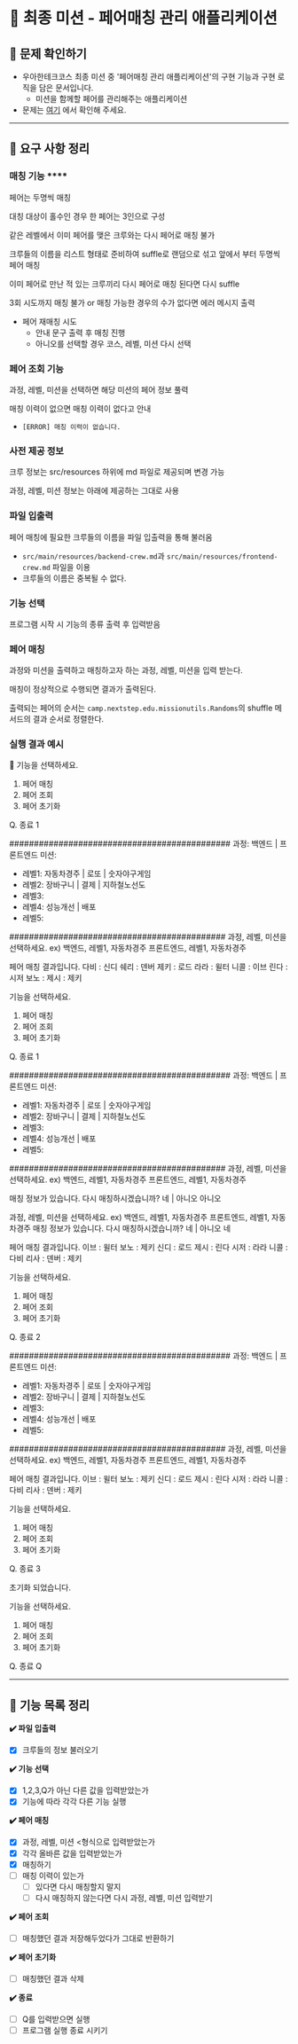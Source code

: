 # 🦋 최종 미션 - 페어매칭 관리 애플리케이션

## **👀 문제 확인하기**

- 우아한테크코스 최종 미션 중 '페어매칭 관리 애플리케이션'의 구현 기능과 구현 로직을 담은 문서입니다.
    - 미션을 함께할 페어를 관리해주는 애플리케이션
- 문제는 [여기](https://github.com/woowacourse/java-pairmatching-precourse) 에서 확인해 주세요.

---

## 📌 **요구 사항 정리**

### 매칭 기능 ****

페어는 두명씩 매칭

대칭 대상이 홀수인 경우 한 페어는 3인으로 구성

같은 레벨에서 이미 페어를 맺은 크루와는 다시 페어로 매칭 불가

크루들의 이름을 리스트 형태로 준비하여 suffle로 랜덤으로 섞고 앞에서 부터 두명씩 페어 매칭

이미 페어로 만난 적 있는 크루끼리 다시 페어로 매칭 된다면 다시 suffle

3회 시도까지 매칭 불가 or 매칭 가능한 경우의 수가 없다면 에러 메시지 출력

- 페어 재매칭 시도
    - 안내 문구 출력 후 매칭 진행
    - 아니오를 선택할 경우 코스, 레벨, 미션 다시 선택

### 페어 조회 기능

과정, 레벨, 미션을 선택하면 해당 미션의 페어 정보 풀력

매칭 이력이 없으면 매칭 이력이 없다고 안내

- `[ERROR] 매칭 이력이 없습니다.`

### 사전 제공 정보

크루 정보는 src/resources 하위에 md 파일로 제공되며 변경 가능

과정, 레벨, 미션 정보는 아래에 제공하는 그대로 사용

### 파일 입출력

페어 매칭에 필요한 크루들의 이름을 파일 입출력을 통해 불러옴

- `src/main/resources/backend-crew.md`과 `src/main/resources/frontend-crew.md` 파일을 이용
- 크루들의 이름은 중복될 수 없다.

### 기능 선택

프로그램 시작 시 기능의 종류 출력 후 입력받음

### 페어 매칭

과정와 미션을 출력하고 매칭하고자 하는 과정, 레벨, 미션을 입력 받는다.

매칭이 정상적으로 수행되면 결과가 출력된다.

출력되는 페어의 순서는 `camp.nextstep.edu.missionutils.Randoms`의 shuffle 메서드의 결과 순서로 정렬한다.

### 실행 결과 예시

<aside>
💎 기능을 선택하세요.

1. 페어 매칭
2. 페어 조회
3. 페어 초기화

Q. 종료
1

#############################################
과정: 백엔드 | 프론트엔드
미션:

- 레벨1: 자동차경주 | 로또 | 숫자야구게임
- 레벨2: 장바구니 | 결제 | 지하철노선도
- 레벨3:
- 레벨4: 성능개선 | 배포
- 레벨5:

############################################
과정, 레벨, 미션을 선택하세요.
ex) 백엔드, 레벨1, 자동차경주
프론트엔드, 레벨1, 자동차경주

페어 매칭 결과입니다.
다비 : 신디
쉐리 : 덴버
제키 : 로드
라라 : 윌터
니콜 : 이브
린다 : 시저
보노 : 제시 : 제키

기능을 선택하세요.

1. 페어 매칭
2. 페어 조회
3. 페어 초기화

Q. 종료
1

#############################################
과정: 백엔드 | 프론트엔드
미션:

- 레벨1: 자동차경주 | 로또 | 숫자야구게임
- 레벨2: 장바구니 | 결제 | 지하철노선도
- 레벨3:
- 레벨4: 성능개선 | 배포
- 레벨5:

############################################
과정, 레벨, 미션을 선택하세요.
ex) 백엔드, 레벨1, 자동차경주
프론트엔드, 레벨1, 자동차경주

매칭 정보가 있습니다. 다시 매칭하시겠습니까?
네 | 아니오
아니오

과정, 레벨, 미션을 선택하세요.
ex) 백엔드, 레벨1, 자동차경주
프론트엔드, 레벨1, 자동차경주
매칭 정보가 있습니다. 다시 매칭하시겠습니까?
네 | 아니오
네

페어 매칭 결과입니다.
이브 : 윌터
보노 : 제키
신디 : 로드
제시 : 린다
시저 : 라라
니콜 : 다비
리사 : 덴버 : 제키

기능을 선택하세요.

1. 페어 매칭
2. 페어 조회
3. 페어 초기화

Q. 종료
2

#############################################
과정: 백엔드 | 프론트엔드
미션:

- 레벨1: 자동차경주 | 로또 | 숫자야구게임
- 레벨2: 장바구니 | 결제 | 지하철노선도
- 레벨3:
- 레벨4: 성능개선 | 배포
- 레벨5:

############################################
과정, 레벨, 미션을 선택하세요.
ex) 백엔드, 레벨1, 자동차경주
프론트엔드, 레벨1, 자동차경주

페어 매칭 결과입니다.
이브 : 윌터
보노 : 제키
신디 : 로드
제시 : 린다
시저 : 라라
니콜 : 다비
리사 : 덴버 : 제키

기능을 선택하세요.

1. 페어 매칭
2. 페어 조회
3. 페어 초기화

Q. 종료
3

초기화 되었습니다.

기능을 선택하세요.

1. 페어 매칭
2. 페어 조회
3. 페어 초기화

Q. 종료
Q

</aside>

---

## 📝 **기능 목록 정리**

**✔️ 파일 입출력**

- [x]  크루들의 정보 불러오기

**✔️ 기능 선택**

- [x]  1,2,3,Q가 아닌 다른 값을 입력받았는가
- [x]  기능에 따라 각각 다른 기능 실행

**✔️ 페어 매칭**

- [x]  과정, 레벨, 미션 <형식으로 입력받았는가
- [x]  각각 올바른 값을 입력받았는가
- [x] 매칭하기
- [ ]  매칭 이력이 있는가
    - [ ]  있다면 다시 매칭할지 말지
    - [ ]  다시 매칭하지 않는다면 다시 과정, 레벨, 미션 입력받기

**✔️ 페어 조회**

- [ ]  매칭했던 결과 저장해두었다가 그대로 반환하기

**✔️ 페어 초기화**

- [ ]  매칭했던 결과 삭제

**✔️ 종료**

- [ ]  Q를 입력받으면 실행
- [ ]  프로그램 실행 종료 시키기